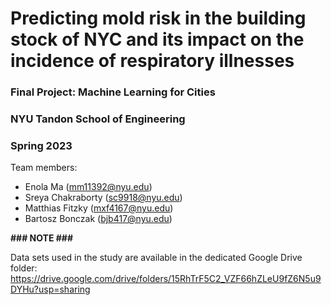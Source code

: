 # Predicting mold risk in the building stock of NYC and its impact on the incidence of respiratory illnesses  
### Final Project: Machine Learning for Cities
### NYU Tandon School of Engineering
### Spring 2023

Team members:
* Enola Ma (mm11392@nyu.edu)
* Sreya Chakraborty (sc9918@nyu.edu)
* Matthias Fitzky (mxf4167@nyu.edu)
* Bartosz Bonczak (bjb417@nyu.edu)



**### NOTE ###**

Data sets used in the study are available in the dedicated Google Drive folder:
https://drive.google.com/drive/folders/15RhTrF5C2_VZF66hZLeU9fZ6N5u9DYHu?usp=sharing
